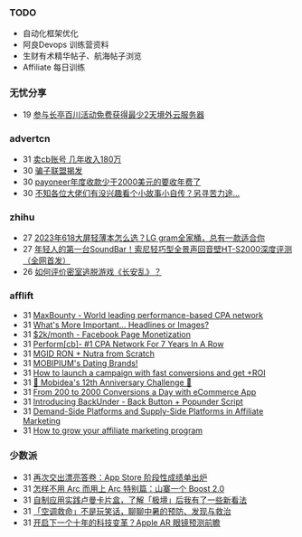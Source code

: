 ### TODO
-  自动化框架优化
-  阿良Devops 训练营资料
-  生财有术精华帖子、航海帖子浏览
-  Affiliate 每日训练

### 无忧分享
<!-- ruyo:START -->
-  19 [参与长亭百川活动免费获得最少2天境外云服务器](https://51.ruyo.net/18392.html)<!-- ruyo:END -->

### advertcn
<!-- advertcn:START -->
-  31 [卖cb账号 几年收入180万](https://www.advertcn.com/forum.php?mod=viewthread&tid=110634)
-  30 [骗子联盟揭发](https://www.advertcn.com/forum.php?mod=viewthread&tid=110631)
-  30 [payoneer年度收款少于2000美元的要收年费了](https://www.advertcn.com/forum.php?mod=viewthread&tid=110619)
-  30 [不知各位大佬们有没兴趣看个小故事小自传？另寻苦力途...](https://www.advertcn.com/forum.php?mod=viewthread&tid=110618)<!-- advertcn:END -->

### zhihu
<!-- zhihu:START -->
-  27 [2023年618大屏轻薄本怎么选？LG gram全家桶，总有一款适合你](http://zhuanlan.zhihu.com/p/632641888?utm_campaign=rss&utm_medium=rss&utm_source=rss&utm_content=title)
-  27 [年轻人的第一台SoundBar！索尼轻巧型全景声回音壁HT-S2000深度评测（全网首发）](http://zhuanlan.zhihu.com/p/630990296?utm_campaign=rss&utm_medium=rss&utm_source=rss&utm_content=title)
-  26 [如何评价密室逃脱游戏《长安乱》？](http://www.zhihu.com/question/563950552/answer/3045961312?utm_campaign=rss&utm_medium=rss&utm_source=rss&utm_content=title)<!-- zhihu:END -->

### afflift
<!-- afflift:START -->
-  31 [MaxBounty - World leading performance-based CPA network](https://afflift.com/f/threads/maxbounty-world-leading-performance-based-cpa-network.2743/?utm_source=rss&utm_medium=rss)
-  31 [What&#39;s More Important... Headlines or Images?](https://afflift.com/f/threads/whats-more-important-headlines-or-images.11037/?utm_source=rss&utm_medium=rss)
-  31 [$2k/month - Facebook Page Monetization](https://afflift.com/f/threads/2k-month-facebook-page-monetization.10637/?utm_source=rss&utm_medium=rss)
-  31 [Perform[cb]- #1 CPA Network For 7 Years In A Row](https://afflift.com/f/threads/perform-cb-1-cpa-network-for-7-years-in-a-row.10824/?utm_source=rss&utm_medium=rss)
-  31 [MGID RON + Nutra from Scratch](https://afflift.com/f/threads/mgid-ron-nutra-from-scratch.10949/?utm_source=rss&utm_medium=rss)
-  31 [MOBIPIUM&#39;s Dating Brands!](https://afflift.com/f/threads/mobipiums-dating-brands.11046/?utm_source=rss&utm_medium=rss)
-  31 [How to launch a campaign with fast conversions and get +ROI](https://afflift.com/f/threads/how-to-launch-a-campaign-with-fast-conversions-and-get-roi.11041/?utm_source=rss&utm_medium=rss)
-  31 [🎉 Mobidea&#39;s 12th Anniversary Challenge 🎉](https://afflift.com/f/threads/%F0%9F%8E%89-mobideas-12th-anniversary-challenge-%F0%9F%8E%89.11043/?utm_source=rss&utm_medium=rss)
-  31 [From 200 to 2000 Conversions a Day with eCommerce App](https://afflift.com/f/threads/from-200-to-2000-conversions-a-day-with-ecommerce-app.11045/?utm_source=rss&utm_medium=rss)
-  31 [Introducing BackUnder - Back Button + Popunder Script](https://afflift.com/f/threads/introducing-backunder-back-button-popunder-script.10073/?utm_source=rss&utm_medium=rss)
-  31 [Demand-Side Platforms and Supply-Side Platforms in Affiliate Marketing](https://afflift.com/f/threads/demand-side-platforms-and-supply-side-platforms-in-affiliate-marketing.11044/?utm_source=rss&utm_medium=rss)
-  31 [How to grow your affiliate marketing program](https://afflift.com/f/threads/how-to-grow-your-affiliate-marketing-program.7573/?utm_source=rss&utm_medium=rss)<!-- afflift:END -->

### 少数派
<!-- sspai:START -->
-  31 [再次交出漂亮答卷：App Store 阶段性成绩单出炉](https://sspai.com/post/80098)
-  31 [怎样不用 Arc 而用上 Arc 特别篇：山寨一个 Boost 2.0](https://sspai.com/prime/story/alternative-to-arc-boost)
-  31 [自制应用实践卢曼卡片盒，了解「极境」后我有了一些新看法](https://sspai.com/post/79895)
-  31 [「空调救命」不是玩笑话，聊聊中暑的预防、发现与救治](https://sspai.com/post/74761)
-  31 [开启下一个十年的科技变革？Apple AR 眼镜预测前瞻](https://sspai.com/post/80084)<!-- sspai:END -->
